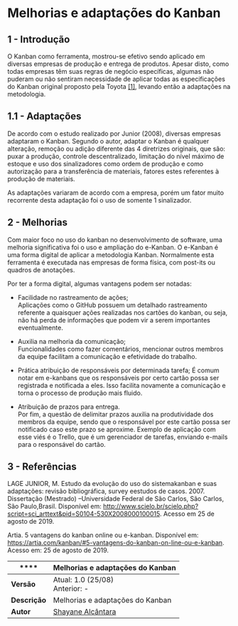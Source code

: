 # Melhorias e adaptações do Kanban

## 1 - Introdução
O Kanban como ferramenta, mostrou-se efetivo sendo aplicado em diversas empresas de produção e entrega de produtos. Apesar disto, como todas empresas têm suas regras de negócio específicas, algumas não puderam ou não sentiram necessidade de aplicar todas as especificações do Kanban original proposto pela Toyota [[1]](#3-referencias), levando então a adaptações na metodologia.

## 1.1 - Adaptações
De acordo com o estudo realizado por Junior (2008), diversas empresas adaptaram o Kanban. Segundo o autor, adaptar o Kanban é qualquer alteração, remoção ou adição diferente das 4 diretrizes originais, que são: puxar a produção, controle descentralizado, limitação do nível máximo de estoque e uso dos sinalizadores como ordem de produção e como autorização para a transferência de materiais, fatores estes referentes à produção de materiais.

As adaptações variaram de acordo com a empresa, porém um fator muito recorrente desta adaptação foi o uso de somente 1 sinalizador.

## 2 - Melhorias
Com maior foco no uso do kanban no desenvolvimento de software, uma melhoria significativa foi o uso e ampliação do e-Kanban. O e-Kanban é uma forma digital de aplicar a metodologia Kanban. Normalmente esta ferramenta é executada nas empresas de forma física, com post-its ou quadros de anotações.

Por ter a forma digital, algumas vantagens podem ser notadas:

* Facilidade no rastreamento de ações;<br>
Aplicações como o GitHub possuem um detalhado rastreamento referente a quaisquer ações realizadas nos cartões do kanban, ou seja, não há perda de informações que podem vir a serem importantes eventualmente.

* Auxilia na melhoria da comunicação;<br>
Funcionalidades como fazer comentários, mencionar outros membros da equipe facilitam a comunicação e efetividade do trabalho.

* Prática atribuição de responsáveis por determinada tarefa;
É comum notar em e-kanbans que os responsáveis por certo cartão possa ser registrada e notificada a eles. Isso facilita novamente a comunicação e torna o processo de produção mais fluido.

* Atribuição de prazos para entrega.<br>
Por fim, a questão de delimitar prazos auxilia na produtividade dos membros da equipe, sendo que o responsável por este cartão possa ser notificado caso este prazo se aproxime. Exemplo de aplicação com esse viés é o Trello, que é um gerenciador de tarefas, enviando e-mails para o responsável do cartão.

## 3 - Referências

LAGE JUNIOR, M. Estudo da evolução do uso do sistemakanban e suas adaptações: revisão bibliográfica, survey eestudos de casos. 2007. Dissertação (Mestrado) –Universidade Federal de São Carlos, São Carlos, São Paulo,Brasil. Disponível em: <http://www.scielo.br/scielo.php?script=sci_arttext&pid=S0104-530X2008000100015>. Acesso em 25 de agosto de 2019.

Artia. 5 vantagens do kanban online ou e-kanban. Disponível em: <https://artia.com/kanban/#5-vantagens-do-kanban-on-line-ou-e-kanban>. Acesso em: 25 de agosto de 2019.


|**** | **Melhorias e adaptações do Kanban**  |
|--|--|
| **Versão**| Atual: 1.0 (25/08) <br> Anterior: - |
| **Descrição** | Melhorias e adaptações do Kanban |
|**Autor**| [Shayane Alcântara](https://github.com/shayanealcantara) |